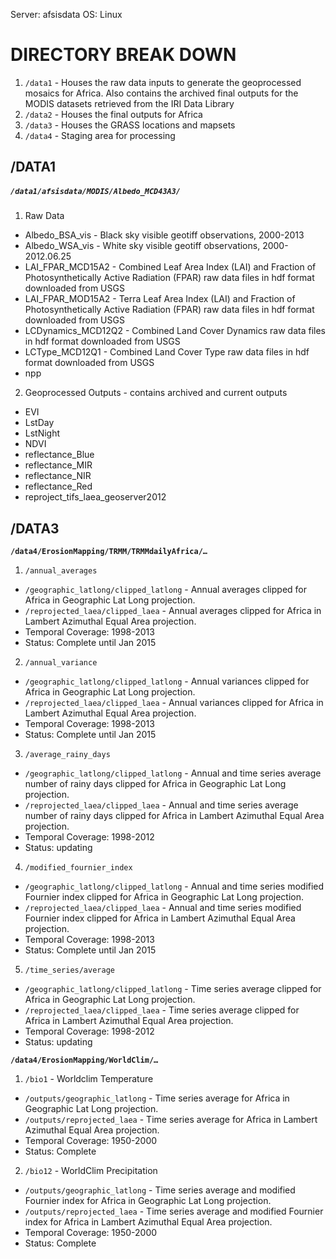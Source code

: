 Server: afsisdata
OS: Linux

# DIRECTORY BREAK DOWN

1. `/data1` - Houses the raw data inputs to generate the geoprocessed mosaics for Africa. Also contains the archived final outputs for the MODIS datasets retrieved from the IRI Data Library
2. `/data2` - Houses the final outputs for Africa
3. `/data3` - Houses the GRASS locations and mapsets
4. `/data4` - Staging area for processing

## /DATA1
##### `/data1/afsisdata/MODIS/Albedo_MCD43A3/`
1. Raw Data
  - Albedo_BSA_vis - Black sky visible geotiff observations, 2000-2013
  - Albedo_WSA_vis - White sky visible geotiff observations, 2000-2012.06.25
  - LAI_FPAR_MCD15A2  - Combined Leaf Area Index (LAI) and Fraction of Photosynthetically Active Radiation (FPAR) raw data files in hdf format downloaded from USGS
  - LAI_FPAR_MOD15A2 - Terra Leaf Area Index (LAI) and Fraction of Photosynthetically Active Radiation (FPAR) raw data files in hdf format downloaded from USGS
  - LCDynamics_MCD12Q2 - Combined Land Cover Dynamics raw data files in hdf format downloaded from USGS
  - LCType_MCD12Q1 - Combined Land Cover Type raw data files in hdf format downloaded from USGS
  - npp             

2. Geoprocessed Outputs - contains archived and current outputs
  - EVI                    
  - LstDay          
  - LstNight        
  - NDVI            
  - reflectance_Blue
  - reflectance_MIR
  - reflectance_NIR 
  - reflectance_Red    
  - reproject_tifs_laea_geoserver2012

## /DATA3
**`/data4/ErosionMapping/TRMM/TRMMdailyAfrica/…`**
1. `/annual_averages`
  - `/geographic_latlong/clipped_latlong` - Annual averages clipped for Africa in Geographic Lat Long projection.
  - `/reprojected_laea/clipped_laea` - Annual averages clipped for Africa in Lambert Azimuthal Equal Area projection.
- Temporal Coverage: 1998-2013
- Status: Complete until Jan 2015

2. `/annual_variance`
  - `/geographic_latlong/clipped_latlong` - Annual variances clipped for Africa in Geographic Lat Long projection.
  - `/reprojected_laea/clipped_laea` - Annual variances clipped for Africa in Lambert Azimuthal Equal Area projection.
- Temporal Coverage: 1998-2013
- Status: Complete until Jan 2015

3. `/average_rainy_days`
  - `/geographic_latlong/clipped_latlong` - Annual and time series average number of rainy days clipped for Africa in Geographic Lat Long projection.
  - `/reprojected_laea/clipped_laea` - Annual and time series average number of rainy days clipped for Africa in Lambert Azimuthal Equal Area projection.
- Temporal Coverage: 1998-2012
- Status: updating

4. `/modified_fournier_index`
  - `/geographic_latlong/clipped_latlong` - Annual and time series modified Fournier index clipped for Africa in Geographic Lat Long projection.
  - `/reprojected_laea/clipped_laea` - Annual and time series modified Fournier index clipped for Africa in Lambert Azimuthal Equal Area projection.
- Temporal Coverage: 1998-2013
- Status: Complete until Jan 2015

5. `/time_series/average`
  - `/geographic_latlong/clipped_latlong` - Time series average clipped for Africa in Geographic Lat Long projection.
  - `/reprojected_laea/clipped_laea` - Time series average clipped for Africa in Lambert Azimuthal Equal Area projection.
- Temporal Coverage: 1998-2012
- Status: updating

**`/data4/ErosionMapping/WorldClim/…`**
1. `/bio1` - Worldclim Temperature
  - `/outputs/geographic_latlong` - Time series average for Africa in Geographic Lat Long projection.
  - `/outputs/reprojected_laea` - Time series average for Africa in Lambert Azimuthal Equal Area projection.
- Temporal Coverage: 1950-2000
- Status: Complete

2. `/bio12` - WorldClim Precipitation
  - `/outputs/geographic_latlong` - Time series average and modified Fournier index for Africa in Geographic Lat Long projection.
  - `/outputs/reprojected_laea` - Time series average and modified Fournier index for Africa in Lambert Azimuthal Equal Area projection.
- Temporal Coverage: 1950-2000
- Status: Complete


